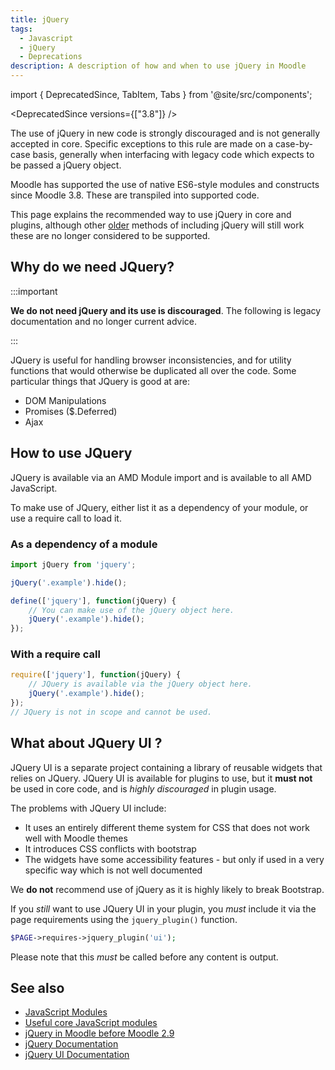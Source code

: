 ```yaml
---
title: jQuery
tags:
  - Javascript
  - jQuery
  - Deprecations
description: A description of how and when to use jQuery in Moodle
---
```


import { DeprecatedSince, TabItem, Tabs } from '@site/src/components';

<DeprecatedSince versions={["3.8"]} />

The use of jQuery in new code is strongly discouraged and is not generally accepted in core. Specific exceptions to this rule are made on a case-by-case basis, generally when interfacing with legacy code which expects to be passed a jQuery object.

Moodle has supported the use of native ES6-style modules and constructs since Moodle 3.8. These are transpiled into supported code.

This page explains the recommended way to use jQuery in core and plugins, although other [older](https://docs.moodle.org/dev/jQuery_pre2.9) methods of including jQuery will still work these are no longer considered to be supported.

## Why do we need JQuery?

:::important

**We do not need jQuery and its use is discouraged**. The following is legacy documentation and no longer current advice.

:::

JQuery is useful for handling browser inconsistencies, and for utility functions that would otherwise be duplicated all over the code. Some particular things that JQuery is good at are:

- DOM Manipulations
- Promises ($.Deferred)
- Ajax

## How to use JQuery

JQuery is available via an AMD Module import and is available to all AMD JavaScript.

To make use of JQuery, either list it as a dependency of your module, or use a require call to load it.

### As a dependency of a module

<Tabs>
<TabItem value="jquery-import-es6" label="ES6 Imports">

```javascript title="mod/yourplugin/amd/src/yourwidget.js"
import jQuery from 'jquery';

jQuery('.example').hide();
```

</TabItem>
<TabItem value="jquery-amd-define" label="AMD Dependency">

```javascript title="lib/amd/src/example.js"
define(['jquery'], function(jQuery) {
    // You can make use of the jQuery object here.
    jQuery('.example').hide();
});
```

### With a require call

</TabItem>
<TabItem value="jquery-amd-require" label="AMD Requirement">

```javascript title="mod/yourplugin/amd/src/yourwidget.js"
require(['jquery'], function(jQuery) {
    // JQuery is available via the jQuery object here.
    jQuery('.example').hide();
});
// JQuery is not in scope and cannot be used.
```

</TabItem>
</Tabs>

## What about JQuery UI ?

JQuery UI is a separate project containing a library of reusable widgets that relies on JQuery. JQuery UI is available for plugins to use, but it **must not** be used in core code, and is _highly discouraged_ in plugin usage.

The problems with JQuery UI include:

- It uses an entirely different theme system for CSS that does not work well with Moodle themes
- It introduces CSS conflicts with bootstrap
- The widgets have some accessibility features - but only if used in a very specific way which is not well documented

We **do not** recommend use of jQuery as it is highly likely to break Bootstrap.

If you _still_ want to use JQuery UI in your plugin, you _must_ include it via the page requirements using the `jquery_plugin()` function.

```php
$PAGE->requires->jquery_plugin('ui');
```

Please note that this _must_ be called before any content is output.

## See also

- [JavaScript Modules](../modules.md)
- [Useful core JavaScript modules](https://docs.moodle.org/dev/Useful_core_Javascript_modules)
- [jQuery in Moodle before Moodle 2.9](https://docs.moodle.org/dev/jQuery_pre2.9)
- [jQuery Documentation](http://jquery.com)
- [jQuery UI Documentation](http://jqueryui.com)
